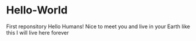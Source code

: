 # Hello-World
First reponsitory
Hello Humans!
Nice to meet you and live in your Earth like this
I will live here forever
